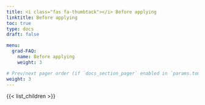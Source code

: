 ```yaml
---
title: <i class="fas fa-thumbtack"></i> Before applying
linktitle: Before applying
toc: true
type: docs
draft: false

menu:
  grad-FAQ:
    name: Before applying
    weight: 3

# Prev/next pager order (if `docs_section_pager` enabled in `params.toml`)
weight: 3
---
```


{{< list_children >}}
